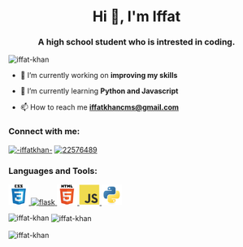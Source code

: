 <h1 align="center">Hi 👋, I'm Iffat</h1>
<h3 align="center">A high school student who is intrested in coding.</h3>

<p align="left"> <img src="https://komarev.com/ghpvc/?username=iffat-khan&label=Profile%20views&color=0e75b6&style=flat" alt="iffat-khan" /> </p>

- 🔭 I’m currently working on **improving my skills**

- 🌱 I’m currently learning **Python and Javascript**

- 📫 How to reach me **iffatkhancms@gmail.com**

<h3 align="left">Connect with me:</h3>
<p align="left">
<a href="https://codepen.io/-iffatkhan-" target="blank"><img align="center" src="https://raw.githubusercontent.com/rahuldkjain/github-profile-readme-generator/master/src/images/icons/Social/codepen.svg" alt="-iffatkhan-" height="30" width="40" /></a>
<a href="https://stackoverflow.com/users/22576489" target="blank"><img align="center" src="https://raw.githubusercontent.com/rahuldkjain/github-profile-readme-generator/master/src/images/icons/Social/stack-overflow.svg" alt="22576489" height="30" width="40" /></a>
</p>

<h3 align="left">Languages and Tools:</h3>
<p align="left"> <a href="https://www.w3schools.com/css/" target="_blank" rel="noreferrer"> <img src="https://raw.githubusercontent.com/devicons/devicon/master/icons/css3/css3-original-wordmark.svg" alt="css3" width="40" height="40"/> </a> <a href="https://flask.palletsprojects.com/" target="_blank" rel="noreferrer"> <img src="https://www.vectorlogo.zone/logos/pocoo_flask/pocoo_flask-icon.svg" alt="flask" width="40" height="40"/> </a> <a href="https://www.w3.org/html/" target="_blank" rel="noreferrer"> <img src="https://raw.githubusercontent.com/devicons/devicon/master/icons/html5/html5-original-wordmark.svg" alt="html5" width="40" height="40"/> </a> <a href="https://developer.mozilla.org/en-US/docs/Web/JavaScript" target="_blank" rel="noreferrer"> <img src="https://raw.githubusercontent.com/devicons/devicon/master/icons/javascript/javascript-original.svg" alt="javascript" width="40" height="40"/> </a> <a href="https://www.python.org" target="_blank" rel="noreferrer"> <img src="https://raw.githubusercontent.com/devicons/devicon/master/icons/python/python-original.svg" alt="python" width="40" height="40"/> </a> </p>

<p><img align="left" src="https://github-readme-stats.vercel.app/api/top-langs?username=iffat-khan&show_icons=true&locale=en&layout=compact" alt="iffat-khan" /></p>

<p>&nbsp;<img align="center" src="https://github-readme-stats.vercel.app/api?username=iffat-khan&show_icons=true&locale=en" alt="iffat-khan" /></p>

<p><img align="center" src="https://github-readme-streak-stats.herokuapp.com/?user=iffat-khan&" alt="iffat-khan" /></p>

